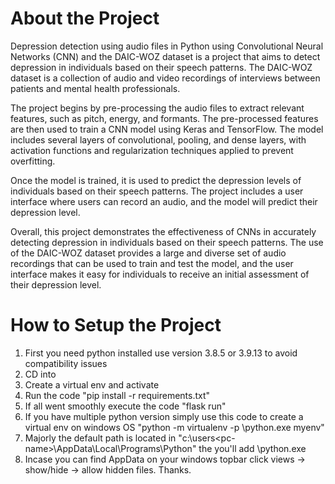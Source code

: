 # About the Project
Depression detection using audio files in Python using Convolutional Neural Networks (CNN) and the DAIC-WOZ dataset is a project that aims to detect depression in individuals based on their speech patterns. The DAIC-WOZ dataset is a collection of audio and video recordings of interviews between patients and mental health professionals.

The project begins by pre-processing the audio files to extract relevant features, such as pitch, energy, and formants. The pre-processed features are then used to train a CNN model using Keras and TensorFlow. The model includes several layers of convolutional, pooling, and dense layers, with activation functions and regularization techniques applied to prevent overfitting.

Once the model is trained, it is used to predict the depression levels of individuals based on their speech patterns. The project includes a user interface where users can record an audio, and the model will predict their depression level.

Overall, this project demonstrates the effectiveness of CNNs in accurately detecting depression in individuals based on their speech patterns. The use of the DAIC-WOZ dataset provides a large and diverse set of audio recordings that can be used to train and test the model, and the user interface makes it easy for individuals to receive an initial assessment of their depression level.

# How to Setup the Project
1. First you need python installed use version 3.8.5 or 3.9.13 to avoid compatibility issues
2. CD into <Working-Dir>
3. Create a virtual env and activate
4. Run the code "pip install -r requirements.txt"
5. If all went smoothly execute the code "flask run"
6. If you have multiple python version simply use this code to create a virtual env on windows OS
    "python -m virtualenv -p <installed-python-version-path>\python.exe myenv"
7. Majorly the default path is located in "c:\users\<pc-name>\AppData\Local\Programs\Python" the you'll add \python.exe 
8. Incase you can find AppData on your windows topbar click views -> show/hide -> allow hidden files.
Thanks.
